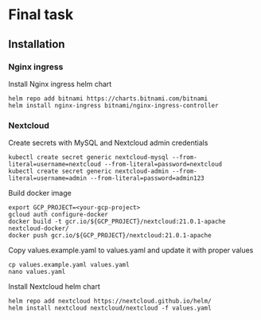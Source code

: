# Final task

## Installation

### Nginx ingress
Install Nginx ingress helm chart
```
helm repo add bitnami https://charts.bitnami.com/bitnami
helm install nginx-ingress bitnami/nginx-ingress-controller
```

### Nextcloud

Create secrets with MySQL and Nextcloud admin credentials
```
kubectl create secret generic nextcloud-mysql --from-literal=username=nextcloud --from-literal=password=nextcloud
kubectl create secret generic nextcloud-admin --from-literal=username=admin --from-literal=password=admin123
```

Build docker image
```
export GCP_PROJECT=<your-gcp-project>
gcloud auth configure-docker
docker build -t gcr.io/${GCP_PROJECT}/nextcloud:21.0.1-apache nextcloud-docker/
docker push gcr.io/${GCP_PROJECT}/nextcloud:21.0.1-apache
```

Copy values.example.yaml to values.yaml and update it with proper values
```
cp values.example.yaml values.yaml
nano values.yaml
```

Install Nextcloud helm chart
```
helm repo add nextcloud https://nextcloud.github.io/helm/
helm install nextcloud nextcloud/nextcloud -f values.yaml
```
